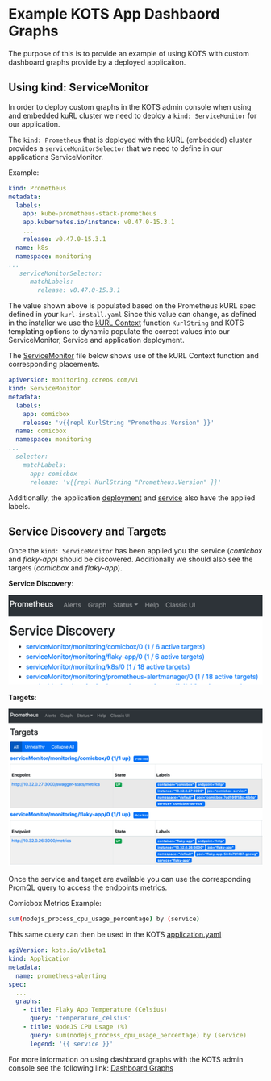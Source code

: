 # Example KOTS App Dashbaord Graphs
The purpose of this is to provide an example of using KOTS with custom dashboard graphs provide by a deployed applicaiton.

## Using kind: ServiceMonitor
In order to deploy custom graphs in the KOTS admin console when using and embedded [kuRL](https://kurl.sh) cluster we need to deploy a ```kind: ServiceMonitor``` for our application.

The ```kind: Prometheus``` that is deployed with the kURL (embedded) cluster provides a ```serviceMonitorSelector``` that we need to define in our applications ServiceMonitor.

Example:
```yaml
kind: Prometheus
metadata:
  labels:
    app: kube-prometheus-stack-prometheus
    app.kubernetes.io/instance: v0.47.0-15.3.1
    ...
    release: v0.47.0-15.3.1
  name: k8s
  namespace: monitoring
...
   serviceMonitorSelector:
      matchLabels:
        release: v0.47.0-15.3.1
```

The value shown above is populated based on the Prometheus kURL spec defined in your ```kurl-install.yaml``` Since this value can change, as defined in the installer we use the [kURL Context](https://kots.io/reference/template-functions/kurl-context/) function ```KurlString``` and KOTS templating options to dynamic populate the correct values into our ServiceMonitor, Service and application deployment.

The [ServiceMonitor](https://github.com/soriaj/graphs-example/blob/main/manifests/comicbox-servicemonitor.yaml) file below shows use of the kURL Context function and corresponding placements. 

```yaml
apiVersion: monitoring.coreos.com/v1
kind: ServiceMonitor
metadata:
  labels:
    app: comicbox
    release: 'v{{repl KurlString "Prometheus.Version" }}'
  name: comicbox
  namespace: monitoring
...
  selector:
    matchLabels:
      app: comicbox
      release: 'v{{repl KurlString "Prometheus.Version" }}'
```

Additionally, the application [deployment](https://github.com/soriaj/graphs-example/blob/main/manifests/comicbox-deployment.yaml) and [service](https://github.com/soriaj/graphs-example/blob/main/manifests/comicbox-service.yaml) also have the applied labels. 

## Service Discovery and Targets
Once the ```kind: ServiceMonitor``` has been applied you the service (*comicbox* and *flaky-app*) should be discovered. Additionally we should also see the targets (*comicbox* and *flaky-app*).

**Service Discovery**: 

![Service Discovery](./docs/service-discovery.png)

**Targets**: 

![Targets](./docs/targets.png)

Once the service and target are available you can use the corresponding PromQL query to access the endpoints metrics.

Comicbox Metrics Example: 
```bash
sum(nodejs_process_cpu_usage_percentage) by (service)
```

This same query can then be used in the KOTS [application.yaml](https://github.com/soriaj/graphs-example/blob/main/manifests/application.yaml#L17)

```yaml
apiVersion: kots.io/v1beta1
kind: Application
metadata:
  name: prometheus-alerting
spec:
  ...
  graphs:
    - title: Flaky App Temperature (Celsius)
      query: 'temperature_celsius'
    - title: NodeJS CPU Usage (%)
      query: sum(nodejs_process_cpu_usage_percentage) by (service)
      legend: '{{ service }}'
```

For more information on using dashboard graphs with the KOTS admin console see the following link: [Dashboard Graphs](https://kots.io/vendor/config/dashboard-graphs/)